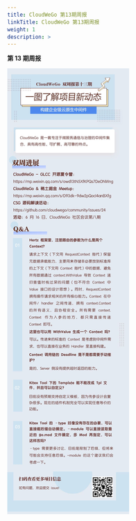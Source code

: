 ```yaml
---
title: CloudWeGo 第13期周报
linkTitle: CloudWeGo 第13期周报
weight: 1
description: >
---
```


**第 13 期周报**

![image](https://raw.githubusercontent.com/cloudwego/community/main/weekly_report/CloudWeGo_13th_weekly_report.jpg)
